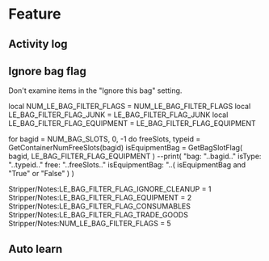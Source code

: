 # Feature

## Activity log

## Ignore bag flag

Don't examine items in the "Ignore this bag" setting.

local NUM_LE_BAG_FILTER_FLAGS = NUM_LE_BAG_FILTER_FLAGS
local LE_BAG_FILTER_FLAG_JUNK = LE_BAG_FILTER_FLAG_JUNK
local LE_BAG_FILTER_FLAG_EQUIPMENT = LE_BAG_FILTER_FLAG_EQUIPMENT


for bagid = NUM_BAG_SLOTS, 0, -1 do
		freeSlots, typeid = GetContainerNumFreeSlots(bagid)
		isEquipmentBag = GetBagSlotFlag( bagid, LE_BAG_FILTER_FLAG_EQUIPMENT )
		--print( "bag: "..bagid.." isType: "..typeid.." free: "..freeSlots.." isEquipmentBag: "..( isEquipmentBag and "True" or "False" ) )


Stripper/Notes:LE_BAG_FILTER_FLAG_IGNORE_CLEANUP = 1
Stripper/Notes:LE_BAG_FILTER_FLAG_EQUIPMENT = 2
Stripper/Notes:LE_BAG_FILTER_FLAG_CONSUMABLES
Stripper/Notes:LE_BAG_FILTER_FLAG_TRADE_GOODS
Stripper/Notes:NUM_LE_BAG_FILTER_FLAGS = 5


## Auto learn
